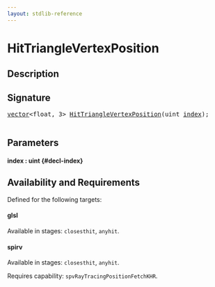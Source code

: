 ```yaml
---
layout: stdlib-reference
---
```


# HitTriangleVertexPosition

## Description





## Signature 

<pre>
<a href="/stdlib-reference/types/vector/index">vector</a>&lt;float, 3&gt; <a href="/stdlib-reference/global-decls/HitTriangleVertexPosition">HitTriangleVertexPosition</a>(uint <a href="/stdlib-reference/global-decls/HitTriangleVertexPosition#decl-index" class="code_param">index</a>);

</pre>

## Parameters

#### index  : uint {#decl-index}

## Availability and Requirements

Defined for the following targets:

#### glsl
Available in stages: `closesthit`, `anyhit`.

#### spirv
Available in stages: `closesthit`, `anyhit`.

Requires capability: `spvRayTracingPositionFetchKHR`.


